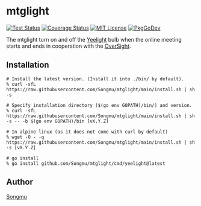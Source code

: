 mtglight
=======

[![Test Status](https://github.com/Songmu/mtglight/workflows/test/badge.svg?branch=main)][actions]
[![Coverage Status](https://codecov.io/gh/Songmu/mtglight/branch/main/graph/badge.svg)][codecov]
[![MIT License](https://img.shields.io/github/license/Songmu/mtglight)][license]
[![PkgGoDev](https://pkg.go.dev/badge/github.com/Songmu/mtglight)][PkgGoDev]

[actions]: https://github.com/Songmu/mtglight/actions?workflow=test
[codecov]: https://codecov.io/gh/Songmu/mtglight
[license]: https://github.com/Songmu/mtglight/blob/main/LICENSE
[PkgGoDev]: https://pkg.go.dev/github.com/Songmu/mtglight

The mtglight turn on and off the [Yeelight](https://yeelight.com/) bulb when the online meeting starts and ends in cooperation with the [OverSight](https://objective-see.org/products/oversight.html).

## Installation

```console
# Install the latest version. (Install it into ./bin/ by default).
% curl -sfL https://raw.githubusercontent.com/Songmu/mtglight/main/install.sh | sh -s

# Specify installation directory ($(go env GOPATH)/bin/) and version.
% curl -sfL https://raw.githubusercontent.com/Songmu/mtglight/main/install.sh | sh -s -- -b $(go env GOPATH)/bin [vX.Y.Z]

# In alpine linux (as it does not come with curl by default)
% wget -O - -q https://raw.githubusercontent.com/Songmu/mtglight/main/install.sh | sh -s [vX.Y.Z]

# go install
% go install github.com/Songmu/mtglight/cmd/yeelight@latest
```

## Author

[Songmu](https://github.com/Songmu)
